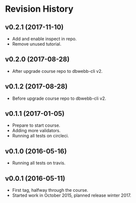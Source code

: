 Revision History
=====================

v0.2.1 (2017-11-10)
---------------------

* Add and enable inspect in repo.
* Remove unused tutorial.


v0.2.0 (2017-08-28)
---------------------

* After upgrade course repo to dbwebb-cli v2.


v0.1.2 (2017-08-28)
---------------------

* Before upgrade course repo to dbwebb-cli v2.


v0.1.1 (2017-01-05)
---------------------

* Prepare to start course.
* Adding more validators.
* Running all tests on circleci.


v0.1.0 (2016-05-16)
---------------------

* Running all tests on travis.


v0.0.1 (2016-05-11)
---------------------

* First tag, halfway through the course.
* Started work in October 2015, planned release winter 2017.
